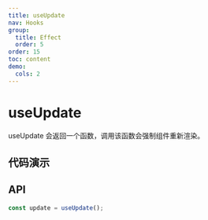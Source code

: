 ```yaml
---
title: useUpdate
nav: Hooks
group:
  title: Effect
  order: 5
order: 15
toc: content
demo:
  cols: 2
---
```


# useUpdate

useUpdate 会返回一个函数，调用该函数会强制组件重新渲染。

## 代码演示

<code src="./demo/demo1.tsx"></code>

## API

```typescript
const update = useUpdate();
```
